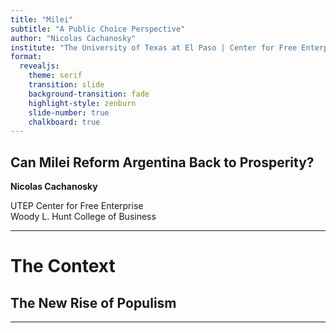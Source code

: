 ```yaml
---
title: "Milei"
subtitle: "A Public Choice Perspective"
author: "Nicolas Cachanosky"
institute: "The University of Texas at El Paso | Center for Free Enterprise"
format: 
  revealjs:
    theme: serif
    transition: slide
    background-transition: fade
    highlight-style: zenburn
    slide-number: true
    chalkboard: true
---
```


## Can Milei Reform Argentina Back to Prosperity?

**Nicolas Cachanosky**

UTEP Center for Free Enterprise  
Woody L. Hunt College of Business

---

# The Context
## The New Rise of Populism

---

## 